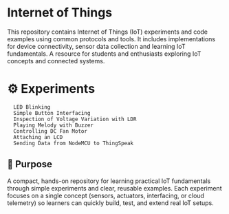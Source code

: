 # Internet of Things
This repository contains Internet of Things (IoT) experiments and code examples using common protocols and tools. It includes implementations for device connectivity, sensor data collection and learning IoT fundamentals. A resource for students and enthusiasts exploring IoT concepts and connected systems.

# ⚙️ Experiments

      LED Blinking
      Simple Button Interfacing
      Inspection of Voltage Variation with LDR
      Playing Melody with Buzzer
      Controlling DC Fan Motor
      Attaching an LCD
      Sending Data from NodeMCU to ThingSpeak

## 🎯 Purpose
A compact, hands-on repository for learning practical IoT fundamentals through simple experiments and clear, reusable examples. Each experiment focuses on a single concept (sensors, actuators, interfacing, or cloud telemetry) so learners can quickly build, test, and extend real IoT setups.
